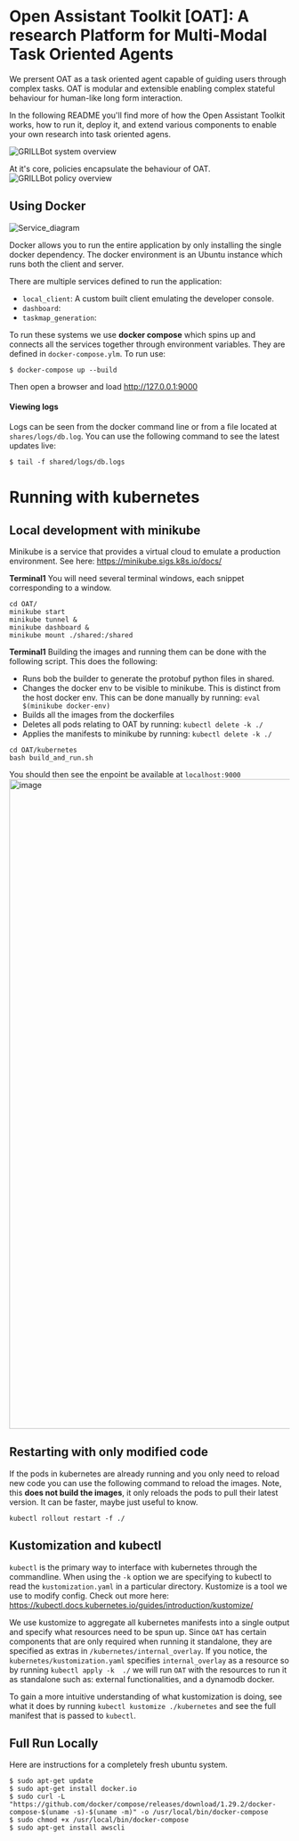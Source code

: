 # Open Assistant Toolkit [OAT]: A research Platform for Multi-Modal Task Oriented Agents
We prersent OAT as a task oriented agent capable of guiding users through complex tasks. OAT is modular and extensible enabling complex stateful behaviour for human-like long form interaction.

In the following README you'll find more of how the Open Assistant Toolkit works, how to run it, deploy it, and extend various components to enable your own research into task oriented agens.

![GRILLBot system overview](https://user-images.githubusercontent.com/6844601/156199392-0d00adeb-38c3-4be7-bfd2-58e565a3aa83.png)

At it's core, policies encapsulate the behaviour of OAT.
![GRILLBot policy overview](https://user-images.githubusercontent.com/6844601/156213201-e36f37fd-4caa-4c25-983b-454dc77b4b68.png)

## Using Docker

![Service_diagram](https://user-images.githubusercontent.com/6844601/121831629-ce7c3b00-ccbf-11eb-9b9f-cf5e29e12f2e.png)

Docker allows you to run the entire application by only installing the single docker dependency.
The docker environment is an Ubuntu instance which runs both the client and server. 

There are multiple services defined to run the application:
- `local_client`: A custom built client emulating the developer console.
- `dashboard`: 
- `taskmap_generation`: 

To run these systems we use **docker compose** which spins up and connects all the services together through environment variables. They are defined in `docker-compose.ylm`. To run use:
```
$ docker-compose up --build
```
Then open a browser and load http://127.0.0.1:9000

#### Viewing logs
Logs can be seen from the  docker command line or from a file located at `shares/logs/db.log`.
You can use the following command to see the latest updates live:
```
$ tail -f shared/logs/db.logs
```

# Running with kubernetes
## Local development with minikube
Minikube is a service that provides a virtual cloud to emulate a production environment. See here: https://minikube.sigs.k8s.io/docs/

**Terminal1**
You will need several terminal windows, each snippet corresponding to a window.
```
cd OAT/
minikube start
minikube tunnel &
minikube dashboard &
minikube mount ./shared:/shared 
```

**Terminal1**
Building the images and running them can be done with the following script. This does the following:
- Runs bob the builder to generate the protobuf python files in shared.
- Changes the docker env to be visible to minikube. This is distinct from the host docker env. This can be done manually by running: `eval $(minikube docker-env)`
- Builds all the images  from the dockerfiles
- Deletes all pods relating to OAT by running: `kubectl delete -k ./`
- Applies the manifests to minikube by running: `kubectl delete -k ./`
```
cd OAT/kubernetes
bash build_and_run.sh
```

You should then see the enpoint be available at `localhost:9000`
<img width="1166" alt="image" src="https://user-images.githubusercontent.com/6844601/129228300-9ffe043a-92ed-4208-ba78-767ab7ae7071.png">

## Restarting with only modified code
If the pods in kubernetes are already running and you only need to reload new code you can use the following command to reload the images. Note, this **does not build the images**, it only reloads the pods to pull their latest version. It can be faster, maybe just useful to know.
```
kubectl rollout restart -f ./
```

## Kustomization and kubectl
`kubectl` is  the primary way to interface with kubernetes through the commandline. When using the `-k` option we are specifying to kubectl to read the `kustomization.yaml` in a particular directory.
Kustomize is a tool we use to modify config. Check out more here: https://kubectl.docs.kubernetes.io/guides/introduction/kustomize/

We use kustomize to aggregate all kubernetes manifests into a single output  and  specify what resources need to be spun up. Since `OAT` has certain  components  that are only required when running it standalone, they are specified as extras in `/kubernetes/internal_overlay`. If you notice, the `kubernetes/kustomization.yaml` specifies `internal_overlay` as a resource so by running `kubectl apply -k  ./` we will run `OAT` with the resources to  run it as standalone such as: external functionalities, and a dynamodb docker.

To  gain  a more intuitive understanding of what kustomization is doing, see what it does by running `kubectl kustomize ./kubernetes` and see the full manifest that is passed to `kubectl`.

## Full Run Locally
Here are instructions for a completely fresh ubuntu system.
```
$ sudo apt-get update
$ sudo apt-get install docker.io
$ sudo curl -L "https://github.com/docker/compose/releases/download/1.29.2/docker-compose-$(uname -s)-$(uname -m)" -o /usr/local/bin/docker-compose
$ sudo chmod +x /usr/local/bin/docker-compose
$ sudo apt-get install awscli

```
